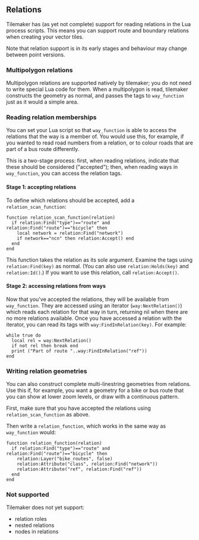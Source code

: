 ## Relations

Tilemaker has (as yet not complete) support for reading relations in the Lua process scripts. This means you can support route and boundary relations when creating your vector tiles.

Note that relation support is in its early stages and behaviour may change between point versions.


### Multipolygon relations

Multipolygon relations are supported natively by tilemaker; you do not need to write special Lua code for them. When a multipolygon is read, tilemaker constructs the geometry as normal, and passes the tags to `way_function` just as it would a simple area.


### Reading relation memberships

You can set your Lua script so that `way_function` is able to access the relations that the way is a member of. You would use this, for example, if you wanted to read road numbers from a relation, or to colour roads that are part of a bus route differently.

This is a two-stage process: first, when reading relations, indicate that these should be considered ("accepted"); then, when reading ways in `way_function`, you can access the relation tags.

#### Stage 1: accepting relations

To define which relations should be accepted, add a `relation_scan_function`:

    function relation_scan_function(relation)
      if relation:Find("type")=="route" and relation:Find("route")=="bicycle" then
        local network = relation:Find("network")
        if network=="ncn" then relation:Accept() end
      end
    end

This function takes the relation as its sole argument. Examine the tags using `relation:Find(key)` as normal. (You can also use `relation:Holds(key)` and `relation:Id()`.) If you want to use this relation, call `relation:Accept()`.

#### Stage 2: accessing relations from ways

Now that you've accepted the relations, they will be available from `way_function`. They are accessed using an iterator (`way:NextRelation()`) which reads each relation for that way in turn, returning nil when there are no more relations available. Once you have accessed a relation with the iterator, you can read its tags with `way:FindInRelation(key)`. For example:

    while true do
      local rel = way:NextRelation()
      if not rel then break end
      print ("Part of route "..way:FindInRelation("ref"))
    end


### Writing relation geometries

You can also construct complete multi-linestring geometries from relations. Use this if, for example, you want a geometry for a bike or bus route that you can show at lower zoom levels, or draw with a continuous pattern.

First, make sure that you have accepted the relations using `relation_scan_function` as above.

Then write a `relation_function`, which works in the same way as `way_function` would:

    function relation_function(relation)
      if relation:Find("type")=="route" and relation:Find("route")=="bicycle" then
        relation:Layer("bike_routes", false)
        relation:Attribute("class", relation:Find("network"))
        relation:Attribute("ref", relation:Find("ref"))
      end
    end


### Not supported

Tilemaker does not yet support:

- relation roles
- nested relations
- nodes in relations
